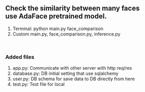 ## Check the similarity between many faces<br/> use AdaFace pretrained model.

1. Terminal: python main.py face_comparison
2. Custom main.py, face_comparison.py, inference.py

<br/>

### Added files

1. app.py: Communicate with other server with http req/res
2. database.py: DB initial setting that use sqlalchemy
3. user.py: DB schema for save data to DB directly from here
4. test.py: Test file for local
